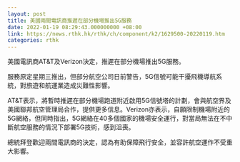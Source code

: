 ```yaml
---
layout: post
title: 美國兩間電訊商推遲在部分機場推出5G服務
date: 2022-01-19 08:29:43.000000000 +08:00
link: https://news.rthk.hk/rthk/ch/component/k2/1629500-20220119.htm
categories: rthk
---
```


美國電訊商AT&T及Verizon決定，推遲在部分機場推出5G服務。

服務原定星期三推出，但部分航空公司日前警告，5G信號可能干擾飛機導航系統，對旅遊和航運業造成災難性影響。

AT&T表示，將暫時推遲在部分機場跑道附近啟用5G信號塔的計劃，會與航空界及美國聯邦航空管理局合作，提供更多信息。Verizon亦表示，自願限制機場附近的5G網絡，但同時指出，5G網絡在40多個國家的機場安全運行，對當局無法在不中斷航空服務的情況下部署5G技術，感到沮喪。

總統拜登歡迎兩間電訊商的決定，認為有助保障飛行安全，並容許航空運作不受重大影響。
